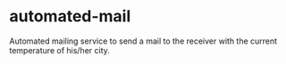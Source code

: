 # automated-mail
Automated mailing service to send a mail to the receiver with the current temperature of his/her city.
